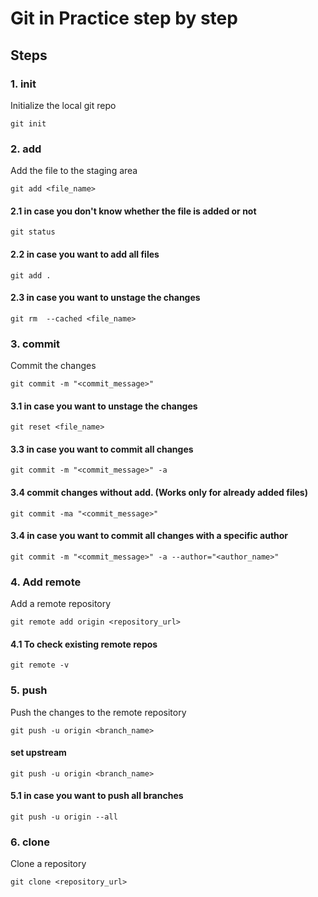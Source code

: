 # Git in Practice step by step

## Steps

### 1. init

Initialize the local git repo

```
git init
```

### 2. add

Add the file to the staging area

```
git add <file_name>
```

#### 2.1 in case you don't know whether the file is added or not

```
git status

```

#### 2.2 in case you want to add all files

```
git add .
```

#### 2.3 in case you want to unstage the changes

```
git rm  --cached <file_name>
```

### 3. commit

Commit the changes

```
git commit -m "<commit_message>"

```

#### 3.1 in case you want to unstage the changes

```
git reset <file_name>
```

#### 3.3 in case you want to commit all changes

```
git commit -m "<commit_message>" -a
```

#### 3.4 commit changes without add. (Works only for already added files)

```
git commit -ma "<commit_message>"
```

#### 3.4 in case you want to commit all changes with a specific author

```
git commit -m "<commit_message>" -a --author="<author_name>"
```

### 4. Add remote

Add a remote repository

```
git remote add origin <repository_url>
```

#### 4.1 To check existing remote repos

```
git remote -v
```

### 5. push

Push the changes to the remote repository

```
git push -u origin <branch_name>
```

#### set upstream

```
git push -u origin <branch_name>
```

#### 5.1 in case you want to push all branches

```
git push -u origin --all
```

### 6. clone

Clone a repository

```
git clone <repository_url>
```
